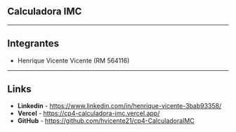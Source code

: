 ## Calculadora IMC
---
## Integrantes
- Henrique Vicente Vicente (RM 564116)
---
## Links
- **Linkedin** - https://www.linkedin.com/in/henrique-vicente-3bab93358/
- **Vercel** - https://cp4-calculadora-imc.vercel.app/
- **GitHub** - https://github.com/hvicente21/cp4-CalculadoraIMC